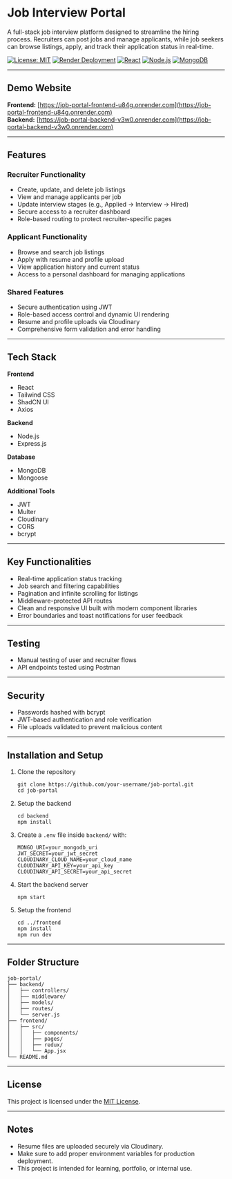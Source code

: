 # Job Interview Portal

A full-stack job interview platform designed to streamline the hiring process. Recruiters can post jobs and manage applicants, while job seekers can browse listings, apply, and track their application status in real-time.

[![License: MIT](https://img.shields.io/badge/License-MIT-green.svg)](https://opensource.org/licenses/MIT)
[![Render Deployment](https://img.shields.io/badge/Hosted%20on-Render-blue)](https://render.com/)
[![React](https://img.shields.io/badge/Frontend-React-blue)](https://reactjs.org/)
[![Node.js](https://img.shields.io/badge/Backend-Node.js-yellowgreen)](https://nodejs.org/)
[![MongoDB](https://img.shields.io/badge/Database-MongoDB-brightgreen)](https://mongodb.com/)

---

## Demo Website

**Frontend:** [https://job-portal-frontend-u84g.onrender.com](https://job-portal-frontend-u84g.onrender.com)  
**Backend:** [https://job-portal-backend-v3w0.onrender.com](https://job-portal-backend-v3w0.onrender.com)

---

## Features

### Recruiter Functionality
- Create, update, and delete job listings
- View and manage applicants per job
- Update interview stages (e.g., Applied → Interview → Hired)
- Secure access to a recruiter dashboard
- Role-based routing to protect recruiter-specific pages

### Applicant Functionality
- Browse and search job listings
- Apply with resume and profile upload
- View application history and current status
- Access to a personal dashboard for managing applications

### Shared Features
- Secure authentication using JWT
- Role-based access control and dynamic UI rendering
- Resume and profile uploads via Cloudinary
- Comprehensive form validation and error handling

---

## Tech Stack

**Frontend**
- React
- Tailwind CSS
- ShadCN UI
- Axios

**Backend**
- Node.js
- Express.js

**Database**
- MongoDB
- Mongoose

**Additional Tools**
- JWT
- Multer
- Cloudinary
- CORS
- bcrypt

---

## Key Functionalities

- Real-time application status tracking
- Job search and filtering capabilities
- Pagination and infinite scrolling for listings
- Middleware-protected API routes
- Clean and responsive UI built with modern component libraries
- Error boundaries and toast notifications for user feedback

---

## Testing

- Manual testing of user and recruiter flows
- API endpoints tested using Postman

---

## Security

- Passwords hashed with bcrypt
- JWT-based authentication and role verification
- File uploads validated to prevent malicious content

---

## Installation and Setup

1. Clone the repository
   ```
   git clone https://github.com/your-username/job-portal.git
   cd job-portal
   ```

2. Setup the backend
   ```
   cd backend
   npm install
   ```

3. Create a `.env` file inside `backend/` with:
   ```
   MONGO_URI=your_mongodb_uri
   JWT_SECRET=your_jwt_secret
   CLOUDINARY_CLOUD_NAME=your_cloud_name
   CLOUDINARY_API_KEY=your_api_key
   CLOUDINARY_API_SECRET=your_api_secret
   ```

4. Start the backend server
   ```
   npm start
   ```

5. Setup the frontend
   ```
   cd ../frontend
   npm install
   npm run dev
   ```

---

## Folder Structure

```
job-portal/
├── backend/
│   ├── controllers/
│   ├── middleware/
│   ├── models/
│   ├── routes/
│   └── server.js
├── frontend/
│   ├── src/
│   │   ├── components/
│   │   ├── pages/
│   │   ├── redux/
│   │   └── App.jsx
└── README.md
```

---

## License

This project is licensed under the [MIT License](https://opensource.org/licenses/MIT).

---

## Notes

- Resume files are uploaded securely via Cloudinary.
- Make sure to add proper environment variables for production deployment.
- This project is intended for learning, portfolio, or internal use.
